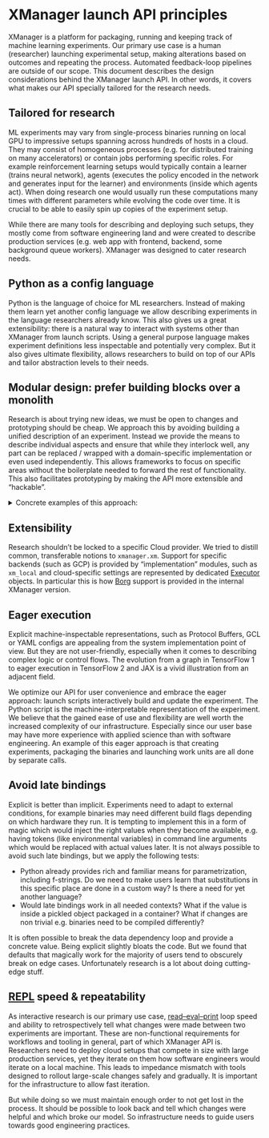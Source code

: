 # XManager launch API principles

XManager is a platform for packaging, running and keeping track of machine
learning experiments. Our primary use case is a human (researcher) launching
experimental setup, making alterations based on outcomes and repeating the
process. Automated feedback-loop pipelines are outside of our scope. This
document describes the design considerations behind the XManager launch API. In
other words, it covers what makes our API specially tailored for the research
needs.

## Tailored for research

ML experiments may vary from single-process binaries running on local GPU to
impressive setups spanning across hundreds of hosts in a cloud. They may consist
of homogeneous processes (e.g. for distributed training on many accelerators) or
contain jobs performing specific roles. For example reinforcement learning
setups would typically contain a learner (trains neural network), agents
(executes the policy encoded in the network and generates input for the learner)
and environments (inside which agents act). When doing research one would
usually run these computations many times with different parameters while
evolving the code over time. It is crucial to be able to easily spin up copies
of the experiment setup.

While there are many tools for describing and deploying such setups, they mostly
come from software engineering land and were created to describe production
services (e.g. web app with frontend, backend, some background queue workers).
XManager was designed to cater research needs.

## Python as a config language

Python is the language of choice for ML researchers. Instead of making them
learn yet another config language we allow describing experiments in the
language researchers already know. This also gives us a great extensibility:
there is a natural way to interact with systems other than XManager from launch
scripts. Using a general purpose language makes experiment definitions less
inspectable and potentially very complex. But it also gives ultimate
flexibility, allows researchers to build on top of our APIs and tailor
abstraction levels to their needs.

## Modular design: prefer building blocks over a monolith

Research is about trying new ideas, we must be open to changes and prototyping
should be cheap. We approach this by avoiding building a unified description of
an experiment. Instead we provide the means to describe individual aspects and
ensure that while they interlock well, any part can be replaced / wrapped with a
domain-specific implementation or even used independently. This allows
frameworks to focus on specific areas without the boilerplate needed to forward
the rest of functionality. This also facilitates prototyping by making the API
more extensible and “hackable”.

<details>
  <summary>Concrete examples of this approach:</summary>

*   The experiment is created by a separate call. Frameworks can accept a ready
    to use `xm.Experiment` and focus on what should be launched inside. It also
    means that creating a new experiment or adding more work units to an
    existing one is syntactically the same, simplifying integration with
    optimizers, such as Vizier.
*   The execution structure (processes launched and their command line
    parameters) is not required to match the experiment structure (work units
    and their hyperparameters). With
    [JobGenerators](https://github.com/deepmind/xmanager/blob/6d3809ed36c070cc07c84e31ca24f37b5fbc19af/xmanager/xm/job_blocks.py#L320)
    one can define an arbitrary mapping from work unit parameters to underlying
    process structure and how to encode parameters.
*   `xmanager.xm` provides a generic API structure, but support for concrete
    backends (such as GCP) is provided by “implementation” modules, such as
    `xm_local`. Multiple implementations of the XM API may coexist and launch
    scripts usually can be migrated between them with minor changes.
*   We recognize a need to store and manage experiment metadata. But we have
    realized that metadata management is orthogonal to the launch process and
    objects created by XManager API (experiments, work units) are not the only
    parts of the research process that can have metadata.
*   We believe that metadata management can be provided by a separate library. For now OSS XManager API provides a rudimental `xm.MetadataContext` class.
    </details>

## Extensibility

Research shouldn’t be locked to a specific Cloud provider. We tried to distill
common, transferable notions to `xmanager.xm`. Support for specific backends
(such as GCP) is provided by “implementation” modules, such as `xm_local` and
cloud-specific settings are represented by dedicated
[Executor](https://github.com/deepmind/xmanager/blob/main/docs/executors.md)
objects. In particular this is how
[Borg](https://research.google.com/pubs/pub43438.html?hl=es) support is provided
in the internal XManager version.

## Eager execution

Explicit machine-inspectable representations, such as Protocol Buffers, GCL or
YAML configs are appealing from the system implementation point of view. But
they are not user-friendly, especially when it comes to describing complex logic
or control flows. The evolution from a graph in TensorFlow 1 to eager execution
in TensorFlow 2 and JAX is a vivid illustration from an adjacent field.

We optimize our API for user convenience and embrace the eager approach: launch
scripts interactively build and update the experiment. The Python script is the
machine-interpretable representation of the experiment. We believe that the
gained ease of use and flexibility are well worth the increased complexity of
our infrastructure. Especially since our user base may have more experience with
applied science than with software engineering. An example of this eager
approach is that creating experiments, packaging the binaries and launching work
units are all done by separate calls.

## Avoid late bindings

Explicit is better than implicit. Experiments need to adapt to external
conditions, for example binaries may need different build flags depending on
which hardware they run. It is tempting to implement this in a form of magic
which would inject the right values when they become available, e.g. having
tokens (like environmental variables) in command line arguments which would be
replaced with actual values later. It is not always possible to avoid such late
bindings, but we apply the following tests:

*   Python already provides rich and familiar means for parametrization,
    including f-strings. Do we need to make users learn that substitutions in
    this specific place are done in a custom way? Is there a need for yet
    another language?
*   Would late bindings work in all needed contexts? What if the value is inside
    a pickled object packaged in a container? What if changes are non trivial
    e.g. binaries need to be compiled differently?

It is often possible to break the data dependency loop and provide a concrete
value. Being explicit slightly bloats the code. But we found that defaults that
magically work for the majority of users tend to obscurely break on edge cases.
Unfortunately research is a lot about doing cutting-edge stuff.

## [REPL](https://en.wikipedia.org/wiki/Read%E2%80%93eval%E2%80%93print_loop) speed & repeatability

As interactive research is our primary use case,
[read–eval–print](https://en.wikipedia.org/wiki/Read%E2%80%93eval%E2%80%93print_loop)
loop speed and ability to retrospectively tell what changes were made between
two experiments are important. These are non-functional requirements for
workflows and tooling in general, part of which XManager API is. Researchers
need to deploy cloud setups that compete in size with large production services,
yet they iterate on them how software engineers would iterate on a local
machine. This leads to impedance mismatch with tools designed to rollout
large-scale changes safely and gradually. It is important for the infrastructure
to allow fast iteration.

But while doing so we must maintain enough order to not get lost in the process.
It should be possible to look back and tell which changes were helpful and which
broke our model. So infrastructure needs to guide users towards good engineering
practices.
